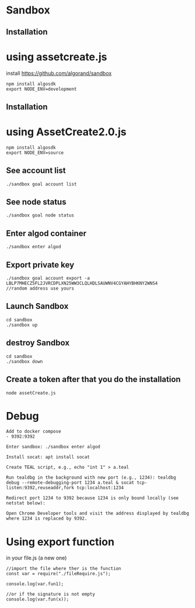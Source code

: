 # Sandbox

## Installation
# using assetcreate.js 

install https://github.com/algorand/sandbox
```
npm install algosdk
export NODE_ENV=development
```

## Installation
# using AssetCreate2.0.js
```
npm install algosdk
export NODE_ENV=source

```
## See account list
```
./sandbox goal account list
```

## See node status
```
./sandbox goal node status
```
## Enter algod container
```
./sandbox enter algod
```
## Export private key 
```
./sandbox goal account export -a LBLP7MHECZ5FL2JVRCDPLXN25WW3CLQLHDLSAUWNV4CGYAHYBHKNY2WNS4
//random address use yours
```
## Launch Sandbox
```
cd sandbox
./sandbox up
```
## destroy Sandbox
```
cd sandbox
./sandbox down
```

## Create a token after that you do the installation
```
node assetCreate.js
```



# Debug


```
Add to docker compose
- 9392:9392

Enter sandbox: ./sandbox enter algod

Install socat: apt install socat

Create TEAL script, e.g., echo "int 1" > a.teal

Run tealdbg in the background with new port (e.g., 1234): tealdbg debug --remote-debugging-port 1234 a.teal & socat tcp-listen:9392,reuseaddr,fork tcp:localhost:1234

Redirect port 1234 to 9392 because 1234 is only bound locally (see netstat below): 

Open Chrome Developer tools and visit the address displayed by tealdbg where 1234 is replaced by 9392.

```

# Using export function
in your file.js (a new one)

```
//import the file where ther is the function
const var = require("./fileRequire.js");

console.log(var.fun1);

//or if the signature is not empty
console.log(var.fun(x));
```